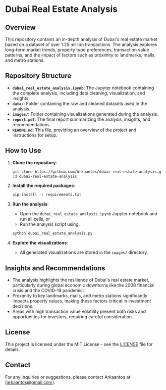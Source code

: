 # Dubai Real Estate Analysis

## Overview
This repository contains an in-depth analysis of Dubai's real estate market based on a dataset of over 1.25 million transactions. The analysis explores long-term market trends, property type preferences, transaction value patterns, and the impact of factors such as proximity to landmarks, malls, and metro stations.

## Repository Structure

- **`dubai_real_estate_analysis.ipynb`**: The Jupyter notebook containing the complete analysis, including data cleaning, visualization, and insights.
- **`data/`**: Folder containing the raw and cleaned datasets used in the analysis.
- **`images/`**: Folder containing visualizations generated during the analysis.
- **`report.pdf`**: The final report summarizing the analysis, insights, and recommendations.
- **`README.md`**: This file, providing an overview of the project and instructions for setup.

## How to Use

1. **Clone the repository**:
    ```bash
    git clone https://github.com/Arkaantos/dubai-real-estate-analysis.git
    cd dubai-real-estate-analysis
    ```

2. **Install the required packages**:
    ```bash
    pip install -r requirements.txt
    ```

3. **Run the analysis**:
    - Open the `dubai_real_estate_analysis.ipynb` Jupyter notebook and run all cells, or
    - Run the analysis script using:
    ```bash
    python dubai_real_estate_analysis.py
    ```

4. **Explore the visualizations**:
    - All generated visualizations are stored in the `images/` directory.

## Insights and Recommendations

- The analysis highlights the resilience of Dubai's real estate market, particularly during global economic downturns like the 2008 financial crisis and the COVID-19 pandemic.
- Proximity to key landmarks, malls, and metro stations significantly impacts property values, making these factors critical in investment decisions.
- Areas with high transaction value volatility present both risks and opportunities for investors, requiring careful consideration.

## License

This project is licensed under the MIT License - see the [LICENSE](LICENSE) file for details.

## Contact

For any inquiries or suggestions, please contact Arkaantos at [arkaantos@gmail.com].
